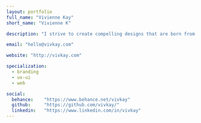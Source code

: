 ```yaml
---
layout: portfolio
full_name: "Vivienne Kay"
short_name: "Vivienne K"

description: "I strive to create compelling designs that are born from strategic thinking, passion and play (a.k.a. prototyping and testing)."

email: "hello@vivkay.com"

website: "http://vivkay.com"

specialization:
  - branding
  - ux-ui
  - web

social:
  behance:    "https://www.behance.net/vivkay"
  github:     "https://github.com/vivkay/"
  linkedin:   "https://www.linkedin.com/in/vivkay"
---
```

